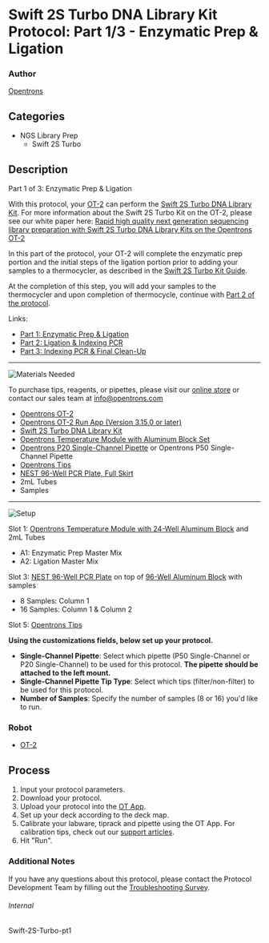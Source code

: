 # Swift 2S Turbo DNA Library Kit Protocol: Part 1/3 - Enzymatic Prep & Ligation

### Author
[Opentrons](https://opentrons.com/)

## Categories
* NGS Library Prep
	* Swift 2S Turbo


## Description
Part 1 of 3: Enzymatic Prep & Ligation


With this protocol, your [OT-2](https://shop.opentrons.com/collections/ot-2-robot/products/ot-2) can perform the [Swift 2S Turbo DNA Library Kit](https://swiftbiosci.com/swift-2s-turbo-dna-library-kits/). For more information about the Swift 2S Turbo Kit on the OT-2, please see our white paper here: [Rapid high quality next generation sequencing library preparation with Swift 2S Turbo DNA Library Kits on the Opentrons OT-2](https://opentrons-landing-img.s3.amazonaws.com/bundles/fully_automated_ngs_application_note.pdf)


In this part of the protocol, your OT-2 will complete the enzymatic prep portion and the initial steps of the ligation portion prior to adding your samples to a thermocycler, as described in the [Swift 2S Turbo Kit Guide](https://swiftbiosci.com/wp-content/uploads/2019/11/PRT-001-2S-Turbo-DNA-Library-Kit-Rev-1.pdf).


At the completion of this step, you will add your samples to the thermocycler and upon completion of thermocycle, continue with [Part 2 of the protocol](http://develop.protocols.opentrons.com/protocol/swift-2s-turbo-pt2).


Links:
* [Part 1: Enzymatic Prep & Ligation](http://develop.protocols.opentrons.com/protocol/swift-2s-turbo-pt1)
* [Part 2: Ligation & Indexing PCR](http://develop.protocols.opentrons.com/protocol/swift-2s-turbo-pt2)
* [Part 3: Indexing PCR & Final Clean-Up](http://develop.protocols.opentrons.com/protocol/swift-2s-turbo-pt3)




---
![Materials Needed](https://s3.amazonaws.com/opentrons-protocol-library-website/custom-README-images/001-General+Headings/materials.png)

To purchase tips, reagents, or pipettes, please visit our [online store](https://shop.opentrons.com/) or contact our sales team at [info@opentrons.com](mailto:info@opentrons.com)

* [Opentrons OT-2](https://shop.opentrons.com/collections/ot-2-robot/products/ot-2)
* [Opentrons OT-2 Run App (Version 3.15.0 or later)](https://opentrons.com/ot-app/)
* [Swift 2S Turbo DNA Library Kit](https://swiftbiosci.com/swift-2s-turbo-dna-library-kits/)
* [Opentrons Temperature Module with Aluminum Block Set](https://shop.opentrons.com/collections/hardware-modules/products/tempdeck)
* [Opentrons P20 Single-Channel Pipette](https://shop.opentrons.com/collections/ot-2-pipettes/products/single-channel-electronic-pipette) or Opentrons P50 Single-Channel Pipette
* [Opentrons Tips](https://shop.opentrons.com/collections/opentrons-tips)
* [NEST 96-Well PCR Plate, Full Skirt](https://shop.opentrons.com/collections/lab-plates/products/nest-0-1-ml-96-well-pcr-plate-full-skirt)
* 2mL Tubes
* Samples



---
![Setup](https://s3.amazonaws.com/opentrons-protocol-library-website/custom-README-images/001-General+Headings/Setup.png)

Slot 1: [Opentrons Temperature Module with 24-Well Aluminum Block](https://shop.opentrons.com/collections/hardware-modules/products/tempdeck) and 2mL Tubes
* A1: Enzymatic Prep Master Mix
* A2: Ligation Master Mix


Slot 3: [NEST 96-Well PCR Plate](https://shop.opentrons.com/collections/lab-plates/products/nest-0-1-ml-96-well-pcr-plate-full-skirt) on top of [96-Well Aluminum Block](https://shop.opentrons.com/collections/racks-and-adapters/products/aluminum-block-set) with samples
* 8 Samples: Column 1
* 16 Samples: Column 1 & Column 2


Slot 5: [Opentrons Tips](https://shop.opentrons.com/collections/opentrons-tips)




__Using the customizations fields, below set up your protocol.__
* **Single-Channel Pipette**: Select which pipette (P50 Single-Channel or P20 Single-Channel) to be used for this protocol. **The pipette should be attached to the left mount.**
* **Single-Channel Pipette Tip Type**: Select which tips (filter/non-filter) to be used for this protocol.
* **Number of Samples**: Specify the number of samples (8 or 16) you'd like to run.




### Robot
* [OT-2](https://opentrons.com/ot-2)

## Process

1. Input your protocol parameters.
2. Download your protocol.
3. Upload your protocol into the [OT App](https://opentrons.com/ot-app).
4. Set up your deck according to the deck map.
5. Calibrate your labware, tiprack and pipette using the OT App. For calibration tips, check out our [support articles](https://support.opentrons.com/en/collections/1559720-guide-for-getting-started-with-the-ot-2).
6. Hit "Run".

### Additional Notes
If you have any questions about this protocol, please contact the Protocol Development Team by filling out the [Troubleshooting Survey](https://protocol-troubleshooting.paperform.co/).

###### Internal
Swift-2S-Turbo-pt1
